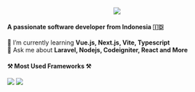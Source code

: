 <h1 align="center">
    <img src="https://readme-typing-svg.herokuapp.com/?font=Righteous&size=35&center=true&vCenter=true&width=500&height=70&duration=4000&lines=Hi+There!+👋;+I'm+Rahman+Islam!;" />
</h1>

#### A passionate software developer from Indonesia 🇮🇩

🌱 I’m currently learning **Vue.js, Next.js, Vite, Typescript**</br>
💬 Ask me about **Laravel, Nodejs, Codeigniter, React and More**

#### ⚒️ Most Used Frameworks ⚒️

<img src="https://skillicons.dev/icons?i=react,bootstrap,mui,html,css,vscode,github,figma,tailwind,git,r" />
<img src="https://skillicons.dev/icons?i=nodejs,python,javascript,typescript,express,firebase,mongodb,c,java,nextjs,mysql,flask" /><br>

